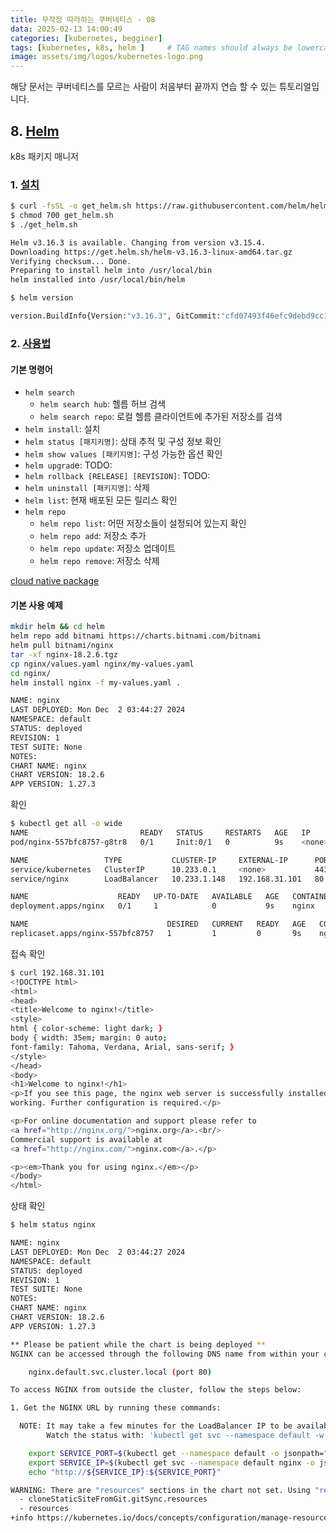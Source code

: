 ```yaml
---
title: 무작정 따라하는 쿠버네티스 - 08
data: 2025-02-13 14:00:49
categories: [kubernetes, begginer]
tags: [kubernetes, k8s, helm ]     # TAG names should always be lowercase
image: assets/img/logos/kubernetes-logo.png
---
```



해당 문서는 쿠버네티스를 모르는 사람이 처음부터 끝까지 연습 할 수 있는 튜토리얼입니다.

## 8. [Helm](https://helm.sh/ko/docs/)
k8s 패키지 매니저
### 1. [설치](https://helm.sh/ko/docs/intro/install/)
```sh
$ curl -fsSL -o get_helm.sh https://raw.githubusercontent.com/helm/helm/main/scripts/get-helm-3
$ chmod 700 get_helm.sh
$ ./get_helm.sh

Helm v3.16.3 is available. Changing from version v3.15.4.
Downloading https://get.helm.sh/helm-v3.16.3-linux-amd64.tar.gz
Verifying checksum... Done.
Preparing to install helm into /usr/local/bin
helm installed into /usr/local/bin/helm

$ helm version

version.BuildInfo{Version:"v3.16.3", GitCommit:"cfd07493f46efc9debd9cc1b02a0961186df7fdf", GitTreeState:"clean", GoVersion:"go1.22.7
```
### 2. [사용법](https://helm.sh/ko/docs/intro/using_helm/)
#### 기본 명령어
- `helm search`
  - `helm search hub`: 헬름 허브 검색
  - `helm search repo`: 로컬 헬름 클라이언트에 추가된 저장소를 검색
- `helm install`: 설치
- `helm status [패지키명]`: 상태 추적 및 구성 정보 확인
- `helm show values [패키지명]`: 구성 가능한 옵션 확인
- `helm upgrad`e: TODO:
- `helm rollback [RELEASE] [REVISION]`: TODO:
- `helm uninstall [패키지명]`: 삭제
- `helm list`: 현재 배포된 모든 릴리스 확인
- `helm repo`
  - `helm repo list`: 어떤 저장소들이 설정되어 있는지 확인
  - `helm repo add`: 저장소 추가
  - `helm repo update`: 저장소 업데이트
  - `helm repo remove`: 저장소 삭제

[cloud native package](https://artifacthub.io)

#### 기본 사용 예제
```sh
mkdir helm && cd helm
helm repo add bitnami https://charts.bitnami.com/bitnami 
helm pull bitnami/nginx
tar -xf nginx-18.2.6.tgz
cp nginx/values.yaml nginx/my-values.yaml
cd nginx/
helm install nginx -f my-values.yaml .

NAME: nginx
LAST DEPLOYED: Mon Dec  2 03:44:27 2024
NAMESPACE: default
STATUS: deployed
REVISION: 1
TEST SUITE: None
NOTES:
CHART NAME: nginx
CHART VERSION: 18.2.6
APP VERSION: 1.27.3
```
확인
```sh
$ kubectl get all -o wide
NAME                         READY   STATUS     RESTARTS   AGE   IP       NODE    NOMINATED NODE   READINESS GATES
pod/nginx-557bfc8757-g8tr8   0/1     Init:0/1   0          9s    <none>   node2   <none>           <none>

NAME                 TYPE           CLUSTER-IP     EXTERNAL-IP      PORT(S)                      AGE    SELECTOR
service/kubernetes   ClusterIP      10.233.0.1     <none>           443/TCP                      166m   <none>
service/nginx        LoadBalancer   10.233.1.148   192.168.31.101   80:30388/TCP,443:31460/TCP   9s     app.kubernetes.io/instance=nginx,app.kubernetes.io/name=nginx

NAME                    READY   UP-TO-DATE   AVAILABLE   AGE   CONTAINERS   IMAGES                                        SELECTOR
deployment.apps/nginx   0/1     1            0           9s    nginx        docker.io/bitnami/nginx:1.27.3-debian-12-r0   app.kubernetes.io/instance=nginx,app.kubernetes.io/name=nginx

NAME                               DESIRED   CURRENT   READY   AGE   CONTAINERS   IMAGES                                        SELECTOR
replicaset.apps/nginx-557bfc8757   1         1         0       9s    nginx        docker.io/bitnami/nginx:1.27.3-debian-12-r0   app.kubernetes.io/instance=nginx,app.kubernetes.io/name=nginx,pod-template-hash=557bfc8757
```
접속 확인
```sh
$ curl 192.168.31.101
<!DOCTYPE html>
<html>
<head>
<title>Welcome to nginx!</title>
<style>
html { color-scheme: light dark; }
body { width: 35em; margin: 0 auto;
font-family: Tahoma, Verdana, Arial, sans-serif; }
</style>
</head>
<body>
<h1>Welcome to nginx!</h1>
<p>If you see this page, the nginx web server is successfully installed and
working. Further configuration is required.</p>

<p>For online documentation and support please refer to
<a href="http://nginx.org/">nginx.org</a>.<br/>
Commercial support is available at
<a href="http://nginx.com/">nginx.com</a>.</p>

<p><em>Thank you for using nginx.</em></p>
</body>
</html>
```
상태 확인
```sh
$ helm status nginx 

NAME: nginx
LAST DEPLOYED: Mon Dec  2 03:44:27 2024
NAMESPACE: default
STATUS: deployed
REVISION: 1
TEST SUITE: None
NOTES:
CHART NAME: nginx
CHART VERSION: 18.2.6
APP VERSION: 1.27.3

** Please be patient while the chart is being deployed **
NGINX can be accessed through the following DNS name from within your cluster:

    nginx.default.svc.cluster.local (port 80)

To access NGINX from outside the cluster, follow the steps below:

1. Get the NGINX URL by running these commands:

  NOTE: It may take a few minutes for the LoadBalancer IP to be available.
        Watch the status with: 'kubectl get svc --namespace default -w nginx'

    export SERVICE_PORT=$(kubectl get --namespace default -o jsonpath="{.spec.ports[0].port}" services nginx)
    export SERVICE_IP=$(kubectl get svc --namespace default nginx -o jsonpath='{.status.loadBalancer.ingress[0].ip}')
    echo "http://${SERVICE_IP}:${SERVICE_PORT}"

WARNING: There are "resources" sections in the chart not set. Using "resourcesPreset" is not recommended for production. For production installations, please set the following values according to your workload needs:
  - cloneStaticSiteFromGit.gitSync.resources
  - resources
+info https://kubernetes.io/docs/concepts/configuration/manage-resources-containers/
```


